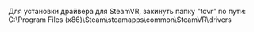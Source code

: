 Для установки драйвера для SteamVR, закинуть папку "tovr" по пути: C:\Program Files (x86)\Steam\steamapps\common\SteamVR\drivers </br>
